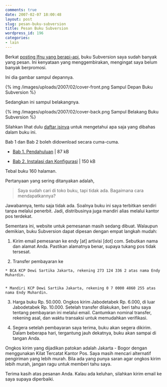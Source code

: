 ```yaml
---
comments: true
date: 2007-02-07 18:00:48
layout: post
slug: pesan-buku-subversion
title: Pesan Buku Subversion
wordpress_id: 196
categories:
- lain
---
```


Berkat [posting Ifnu yang berapi-api](http://www.nagasakti.or.id/roller/Ifnu/entry/20070129), buku Subversion saya sudah banyak yang pesan. Ini kenyataan yang menggembirakan, mengingat saya belum banyak berpromosi. 

Ini dia gambar sampul depannya. 

{% img /images/uploads/2007/02/cover-front.png Sampul Depan Buku Subversion %}

Sedangkan ini sampul belakangnya.

{% img /images/uploads/2007/02/cover-back.png Sampul Belakang Buku Subversion %}

Silahkan lihat dulu [daftar isinya](http://endy.artivisi.com/downloads/writings/buku-svn-daftar-isi.pdf) untuk mengetahui apa saja yang dibahas dalam buku ini. 

Bab 1 dan Bab 2 boleh didownload secara cuma-cuma. 




  * [Bab 1. Pendahuluan](http://endy.artivisi.com/downloads/writings/buku-svn-bab-1.pdf) | 87 kB


  * [Bab 2. Instalasi dan Konfigurasi](http://endy.artivisi.com/downloads/writings/buku-svn-bab-2.pdf) | 150 kB



Tebal buku 160 halaman.

Pertanyaan yang sering ditanyakan adalah,



> Saya sudah cari di toko buku, tapi tidak ada. Bagaimana cara mendapatkannya?



Jawabannya, tentu saja tidak ada. Soalnya buku ini saya terbitkan sendiri tanpa melalui penerbit. Jadi, distribusinya juga mandiri alias melalui kantor pos terdekat. 

Sementara ini, website untuk pemesanan masih sedang dibuat. Walaupun demikian, buku Subversion dapat dipesan dengan empat langkah mudah: 




	
  1. Kirim email pemesanan ke endy [at] artivisi [dot] com. Sebutkan nama dan alamat Anda. Pastikan alamatnya benar, supaya tukang pos tidak tersesat.

 
	
  2. Transfer pembayaran ke 


    * BCA KCP Dewi Sartika Jakarta, rekening 273 124 336 2 atas nama Endy Muhardin. 


    * Mandiri KCP Dewi Sartika Jakarta, rekening 0 7 0000 4860 255 atas nama Endy Muhardin. 




  3. Harga buku Rp. 50.000. Ongkos kirim Jabodetabek Rp. 6.000, di luar Jabodetabek Rp. 10.000. Setelah transfer dilakukan, beri tahu saya tentang pembayaran ini melalui email. Cantumkan nominal transfer, rekening asal, dan waktu transaksi untuk memudahkan verifikasi. 


	
  4. Segera setelah pembayaran saya terima, buku akan segera dikirim. Dalam beberapa hari, tergantung jauh dekatnya, buku akan sampai di tangan Anda. 




Ongkos kirim yang dijadikan patokan adalah Jakarta - Bogor dengan menggunakan Kilat Tercatat Kantor Pos. Saya masih mencari alternatif pengiriman yang lebih murah. Bila ada yang punya saran agar ongkos kirim lebih murah, jangan ragu untuk memberi tahu saya.

Terima kasih atas pesanan Anda. Kalau ada keluhan, silahkan kirim email ke saya supaya diperbaiki. 


